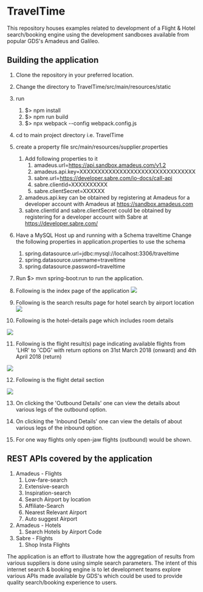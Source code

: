 # TravelTime
This repository houses examples related to development of a Flight & Hotel search/booking engine using the development sandboxes available from popular GDS's Amadeus and Galileo.

## Building the application
1. Clone the repository in your preferred location.
2. Change the directory to TravelTime/src/main/resources/static
3. run 
   1. $> npm install
   2. $> npm run build
   3. $> npx webpack --config webpack.config.js
4. cd to main project directory i.e. TravelTime
5. create a property file src/main/resources/supplier.properties
   1. Add following properties to it
       1. amadeus.url=https://api.sandbox.amadeus.com/v1.2
       2. amadeus.api.key=XXXXXXXXXXXXXXXXXXXXXXXXXXXXXXXX
       3. sabre.url=https://developer.sabre.com/io-docs/call-api
       4. sabre.clientId=XXXXXXXXXX
       5. sabre.clientSecret=XXXXXX
   2. amadeus.api.key can be obtained by registering at Amadeus for a developer account with Amadeus at 
   https://sandbox.amadeus.com
   3. sabre.clientId and sabre.clientSecret could be obtained by registering for a developer account with Sabre at
   https://developer.sabre.com/

6. Have a MySQL Host up and running with a Schema traveltime
    Change the following properties in application.properties to use the schema
    1. spring.datasource.url=jdbc:mysql://localhost:3306/traveltime
    2. spring.datasource.username=traveltime
    3. spring.datasource.password=traveltime

7. Run $> mvn spring-boot:run to run the application.

8. Following is the index page of the application
    <img src="https://user-images.githubusercontent.com/2723994/37564498-4aedd03e-2abd-11e8-854f-2ef20df77b64.png"/>

9. Following is the search results page for hotel search by airport location
    <img src="https://user-images.githubusercontent.com/2723994/37564525-a36d6422-2abd-11e8-9c05-277d086250f8.png"/>

10. Following is the hotel-details page which includes room details
<img src="https://user-images.githubusercontent.com/2723994/37564540-ec432646-2abd-11e8-847b-6ac806714bc6.png"/>

11. Following is the flight result(s) page indicating available flights from 'LHR' to 'CDG' with return options on 31st March 2018 (onward) and 4th April 2018 (return)
<img src="https://user-images.githubusercontent.com/2723994/37564561-6bdcead6-2abe-11e8-8d96-da78a281d514.png"/>

12. Following is the flight detail section
<img src="https://user-images.githubusercontent.com/2723994/37564572-a9d50990-2abe-11e8-83be-f6ece9363c64.png"/>

13. On clicking the 'Outbound Details' one can view the details about various legs of the outbound option.

14. On clicking the 'Inbound Details' one can view the details of about various legs of the inbound option.

15. For one way flights only open-jaw flights (outbound) would be shown.


## REST APIs covered by the application
1) Amadeus - Flights
    1. Low-fare-search
    2. Extensive-search
    3. Inspiration-search
    4. Search Airport by location
    5. Affiliate-Search
    6. Nearest Relevant Airport
    7. Auto suggest Airport
2) Amadeus - Hotels
    1. Search Hotels by Airport Code    
3) Sabre - Flights
    1. Shop Insta Flights

The application is an effort to illustrate how the aggregation of results from various suppliers is done using simple search parameters. The intent of this internet search & booking engine is to let development teams explore various APIs made available by GDS's which could be used to provide quality search/booking experience to users.
    

